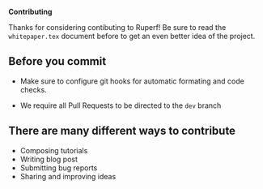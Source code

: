 **Contributing**

Thanks for considering contibuting to Ruperf! Be sure to read the `whitepaper.tex` document before to get an even better idea of the project.

Before you commit
---

- Make sure to configure git hooks for automatic formating and code checks.

- We require all Pull Requests to be directed to the `dev` branch



There are many different ways to contribute
---

- Composing tutorials
- Writing blog post
- Submitting bug reports
- Sharing and improving ideas